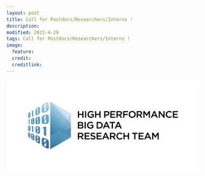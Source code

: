 ```yaml
---
layout: post
title: Call for Postdocs/Researchers/Interns !
description: 
modified: 2021-4-29
tags: Call for Postdocs/Researchers/Interns !
image:
  feature: 
  credit: 
  creditlink: 
---
```


<a href="https://www.hpbd.r-ccs.riken.jp/hpbd/en/recruiting/" target="_blank" > <img src="/files/HPBD_logo_03_C.png" alt="High Performance Big Data Research Team: Recruting"> </a>

